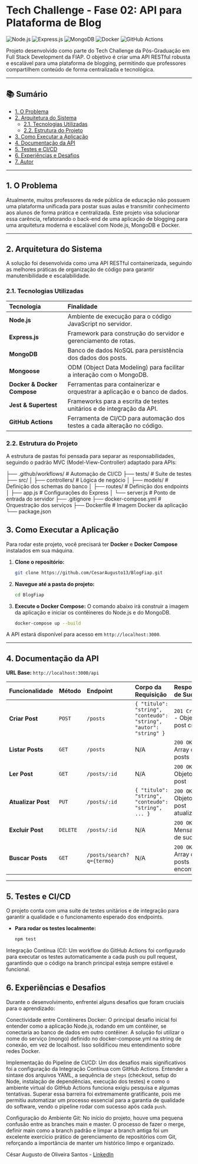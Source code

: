 # Tech Challenge - Fase 02: API para Plataforma de Blog

![Node.js](https://img.shields.io/badge/Node.js-18.x-339933?style=for-the-badge&logo=node.js)
![Express.js](https://img.shields.io/badge/Express.js-4.x-000000?style=for-the-badge&logo=express)
![MongoDB](https://img.shields.io/badge/MongoDB-4.4-47A248?style=for-the-badge&logo=mongodb)
![Docker](https://img.shields.io/badge/Docker-20.x-2496ED?style=for-the-badge&logo=docker)
![GitHub Actions](https://img.shields.io/badge/GitHub%20Actions-CI-2088FF?style=for-the-badge&logo=github-actions)

Projeto desenvolvido como parte do Tech Challenge da Pós-Graduação em Full Stack Development da FIAP. O objetivo é criar uma API RESTful robusta e escalável para uma plataforma de blogging, permitindo que professores compartilhem conteúdo de forma centralizada e tecnológica.

---

## 📚 Sumário

- [1. O Problema](#1-o-problema)
- [2. Arquitetura do Sistema](#2-arquitetura-do-sistema)
  - [2.1. Tecnologias Utilizadas](#21-tecnologias-utilizadas)
  - [2.2. Estrutura do Projeto](#22-estrutura-do-projeto)
- [3. Como Executar a Aplicação](#3-como-executar-a-aplicação)
- [4. Documentação da API](#4-documentação-da-api)
- [5. Testes e CI/CD](#5-testes-e-cicd)
- [6. Experiências e Desafios](#6-experiências-e-desafios)
- [7. Autor](#7-autor)

---

## 1. O Problema

Atualmente, muitos professores da rede pública de educação não possuem uma plataforma unificada para postar suas aulas e transmitir conhecimento aos alunos de forma prática e centralizada. Este projeto visa solucionar essa carência, refatorando o back-end de uma aplicação de blogging para uma arquitetura moderna e escalável com Node.js, MongoDB e Docker.

---

## 2. Arquitetura do Sistema

A solução foi desenvolvida como uma API RESTful containerizada, seguindo as melhores práticas de organização de código para garantir manutenibilidade e escalabilidade.

### 2.1. Tecnologias Utilizadas

| Tecnologia | Finalidade |
| :--- | :--- |
| **Node.js** | Ambiente de execução para o código JavaScript no servidor. |
| **Express.js** | Framework para construção do servidor e gerenciamento de rotas. |
| **MongoDB** | Banco de dados NoSQL para persistência dos dados dos posts. |
| **Mongoose** | ODM (Object Data Modeling) para facilitar a interação com o MongoDB. |
| **Docker & Docker Compose**| Ferramentas para containerizar e orquestrar a aplicação e o banco de dados. |
| **Jest & Supertest** | Frameworks para a escrita de testes unitários e de integração da API. |
| **GitHub Actions** | Ferramenta de CI/CD para automação dos testes a cada alteração no código. |

### 2.2. Estrutura do Projeto

A estrutura de pastas foi pensada para separar as responsabilidades, seguindo o padrão MVC (Model-View-Controller) adaptado para APIs:

├── .github/workflows/ # Automação de CI/CD
├── tests/ # Suíte de testes
├── src/
│ ├── controllers/ # Lógica de negócio
│ ├── models/ # Definição dos schemas do banco
│ ├── routes/ # Definição dos endpoints
│ ├── app.js # Configurações do Express
│ └── server.js # Ponto de entrada do servidor
├── .gitignore
├── docker-compose.yml # Orquestração dos serviços
├── Dockerfile # Imagem Docker da aplicação
└── package.json

## 3. Como Executar a Aplicação

Para rodar este projeto, você precisará ter **Docker** e **Docker Compose** instalados em sua máquina.

1.  **Clone o repositório:**
    ```bash
    git clone https://github.com/CesarAugusto13/BlogFiap.git
    ```

2.  **Navegue até a pasta do projeto:**
    ```bash
    cd BlogFiap
    ```

3.  **Execute o Docker Compose:**
    O comando abaixo irá construir a imagem da aplicação e iniciar os contêineres do Node.js e do MongoDB.
    ```bash
    docker-compose up --build
    ```

A API estará disponível para acesso em `http://localhost:3000`.

---

## 4. Documentação da API

**URL Base:** `http://localhost:3000/api`

| Funcionalidade | Método | Endpoint | Corpo da Requisição | Resposta de Sucesso |
| :--- | :--- | :--- | :--- | :--- |
| **Criar Post** | `POST` | `/posts` | `{ "titulo": "string", "conteudo": "string", "autor": "string" }` | `201 Created` - Objeto do post criado |
| **Listar Posts** | `GET` | `/posts` | N/A | `200 OK` - Array de posts |
| **Ler Post** | `GET` | `/posts/:id` | N/A | `200 OK` - Objeto do post |
| **Atualizar Post** | `PUT` | `/posts/:id` | `{ "titulo": "string", "conteudo": "string", ... }` | `200 OK` - Objeto do post atualizado |
| **Excluir Post** | `DELETE`| `/posts/:id` | N/A | `200 OK` - Mensagem de sucesso |
| **Buscar Posts** | `GET` | `/posts/search?q={termo}` | N/A | `200 OK` - Array de posts encontrados |

---

## 5. Testes e CI/CD

O projeto conta com uma suíte de testes unitários e de integração para garantir a qualidade e o funcionamento esperado dos endpoints.

- **Para rodar os testes localmente:**
  ```bash
  npm test

Integração Contínua (CI):
Um workflow do GitHub Actions foi configurado para executar os testes automaticamente a cada push ou pull request, garantindo que o código na branch principal esteja sempre estável e funcional.

## 6. Experiências e Desafios
Durante o desenvolvimento, enfrentei alguns desafios que foram cruciais para o aprendizado:

Conectividade entre Contêineres Docker: O principal desafio inicial foi entender como a aplicação Node.js, rodando em um contêiner, se conectaria ao banco de dados em outro contêiner. A solução foi utilizar o nome do serviço (mongo) definido no docker-compose.yml na string de conexão, em vez de localhost. Isso solidificou meu entendimento sobre redes Docker.

Implementação do Pipeline de CI/CD: Um dos desafios mais significativos foi a configuração da Integração Contínua com GitHub Actions. Entender a sintaxe dos arquivos YAML, a sequência de `steps` (checkout, setup do Node, instalação de dependências, execução dos testes) e como o ambiente virtual do GitHub Actions funciona exigiu pesquisa e algumas tentativas. Superar essa barreira foi extremamente gratificante, pois me permitiu automatizar um processo essencial para a garantia de qualidade do software, vendo o pipeline rodar com sucesso após cada `push`.

Configuração do Ambiente Git: No início do projeto, houve uma pequena confusão entre as branches main e master. O processo de fazer o merge, definir main como a branch padrão e limpar a branch antiga foi um excelente exercício prático de gerenciamento de repositórios com Git, reforçando a importância de manter um histórico limpo e organizado.


César Augusto de Oliveira Santos - [LinkedIn](https://www.linkedin.com/in/c%C3%A9sar-augusto-de-oliveira-santos/)
